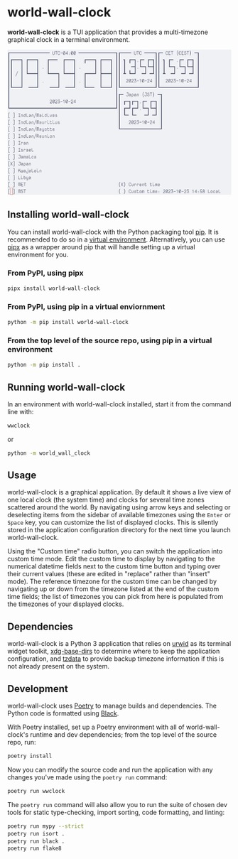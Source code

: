 # world-wall-clock

**world-wall-clock** is a TUI application that provides a multi-timezone
graphical clock in a terminal environment.

![Screeenshot of world-wall-clock](./screenshot.png)

## Installing world-wall-clock

You can install world-wall-clock with the Python packaging tool
[pip](https://pip.pypa.io/en/stable/). It is recommended to do so in a
[virtual environment](https://docs.python.org/3/library/venv.html).
Alternatively, you can use [pipx](https://pypa.github.io/pipx/) as a wrapper
around pip that will handle setting up a virtual environment for you.

### From PyPI, using pipx

```sh
pipx install world-wall-clock
```

### From PyPI, using pip in a virtual enviornment

```sh
python -m pip install world-wall-clock
```

### From the top level of the source repo, using pip in a virtual environment

```sh
python -m pip install .
```

## Running world-wall-clock

In an environment with world-wall-clock installed, start it from the command
line with:

```sh
wwclock
```

or

```sh
python -m world_wall_clock
```

## Usage

world-wall-clock is a graphical application. By default it shows a live view of
one local clock (the system time) and clocks for several time zones scattered
around the world. By navigating using arrow keys and selecting or deselecting
items from the sidebar of available timezones using the `Enter` or `Space` key,
you can customize the list of displayed clocks. This is silently stored in the
application configuration directory for the next time you launch
world-wall-clock.

Using the "Custom time" radio button, you can switch the application into custom
time mode. Edit the custom time to display by navigating to the numerical
datetime fields next to the custom time button and typing over their current
values (these are edited in "replace" rather than "insert" mode). The reference
timezone for the custom time can be changed by navigating up or down from the
timezone listed at the end of the custom time fields; the list of timezones
you can pick from here is populated from the timezones of your displayed clocks.

## Dependencies

world-wall-clock is a Python 3 application that relies on
[urwid](https://urwid.org/) as its terminal widget toolkit,
[xdg-base-dirs](https://github.com/srstevenson/xdg-base-dirs) to determine where
to keep the application configuration, and
[tzdata](https://github.com/python/tzdata) to provide backup timezone
information if this is not already present on the system.

## Development

world-wall-clock uses [Poetry](https://python-poetry.org/) to manage builds and
dependencies. The Python code is formatted using
[Black](https://github.com/psf/black).

With Poetry installed, set up a Poetry environment with all of
world-wall-clock's runtime and dev dependencies; from the top level of the
source repo, run:

```sh
poetry install
```

Now you can modify the source code and run the application with any changes
you've made using the `poetry run` command:

```sh
poetry run wwclock
```

The `poetry run` command will also allow you to run the suite of chosen dev
tools for static type-checking, import sorting, code formatting, and linting:

```sh
poetry run mypy --strict
poetry run isort .
poetry run black .
poetry run flake8
```
